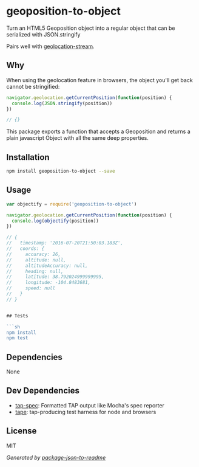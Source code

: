 # geoposition-to-object

Turn an HTML5 Geoposition object into a regular object that can be serialized with JSON.stringify

Pairs well with [geolocation-stream](https://ghub.io/geolocation-stream).

## Why

When using the geolocation feature in browsers, the object you'll get back
cannot be stringified:

```js
navigator.geolocation.getCurrentPosition(function(position) {
  console.log(JSON.stringify(position))
})

// {}
```


This package exports a function that accepts a Geoposition and returns a
plain javascript Object with all the same deep properties.

## Installation

```sh
npm install geoposition-to-object --save
```

## Usage

```js
var objectify = require('geoposition-to-object')

navigator.geolocation.getCurrentPosition(function(position) {
  console.log(objectify(position))
})

// {
//   timestamp: '2016-07-20T21:50:03.183Z',
//   coords: {
//     accuracy: 26,
//     altitude: null,
//     altitudeAccuracy: null,
//     heading: null,
//     latitude: 38.792024999999995,
//     longitude: -104.8483681,
//     speed: null
//   }
// }


## Tests

```sh
npm install
npm test
```

## Dependencies

None

## Dev Dependencies

- [tap-spec](https://github.com/scottcorgan/tap-spec): Formatted TAP output like Mocha&#39;s spec reporter
- [tape](https://github.com/substack/tape): tap-producing test harness for node and browsers

## License

MIT

_Generated by [package-json-to-readme](https://github.com/zeke/package-json-to-readme)_
